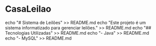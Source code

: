 # CasaLeilao
echo "# Sistema de Leilões" >> README.md
echo "Este projeto é um sistema informatizado para gerenciar leilões." >> README.md
echo "## Tecnologias Utilizadas" >> README.md
echo "- Java" >> README.md
echo "- MySQL" >> README.md
